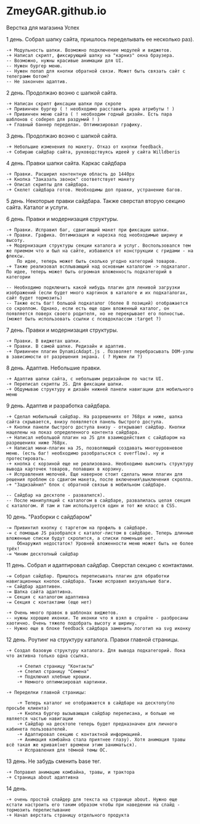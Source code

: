 # ZmeyGAR.github.io

Верстка для магазина Успех

1 день. Собрал шапку сайта, пришлось переделывать ее несколько раз). 

    -+ Модульность шапки. Возможно подключение модулей и виджетов.
    -+ Написал скрипт, фиксирующий шапку на "карниз" окна браузера.
    -- Возможно, нужны красивые анимации для UI.
    -- Нужен бургер меню.
    -- Нужен попап для кнопки обратной связи. Может быть связать сайт с телеграмм ботом?
    -- Не закончен адаптив.

2 день. Продолжаю возню с шапкой сайта. 

    -+ Написан скрипт фиксации шапки при скроле
    -+ Привинчен бургер ( ! необходимо расставить ариа атрибуты ! )
    -+ Привинчен меню сайта ( ! необходим годный дизайн. Есть пара шаблонов с codepen для раздумий ! )
    -+ Главный баннер переделан. Оптимизировал графику. 

3 день. Продолжаю возню с шапкой сайта.

    -+ Небольшие изменения по макету. Отказ от кнопки feedback. 
    -+ Собираю сайдбар сайта, руководствуясь идеей у сайта Willdberis

4 день. Правки шапки сайта. Каркас сайдбара

    -+ Правки. Расширил контентную область до 1440px
    -+ Кнопка "Заказать звонок" соответствует макету
    -+ Описал скрипты для сайдбара. 
    -+ Скелет сайдбара готов. Необходимы доп правки, устранение багов. 

5 день. Некоторые правки сайдбара. Также сверстал вторую секцию сайта. Каталог и услуги.

6 день. Правки и модернизация структуры.

    -+ Правки. Исправил баг, сдвигающий макет при фиксации шапки.
    -+ Правки. Графика. Оптимизация и нарезка под необходимые ширину и высоту.
    -+ Модернизация структуры секции каталога и услуг. Воспользовался тем же приемом что и был на сайте, избавился от конструкции с гридами - на флексы. 
        По идее, теперь может быть сколько угодно категорий товаров. 
    -+ Также реализовал всплывающий над основным каталогом -> подкаталог. По идее, теперь может быть огромная вложенность подкатегорий в категории

    -- Необходимо подключить какой нибудь плагин для ленивой загрузки изображений (если будет много картинок в каталоге и их подкаталогах, сайт будет тормозить)
    -- Также есть баг! большой подкаталог (более 8 позиций) отображается со скроллом. Однако, если есть еще один вложенный каталог, он появляется поверх своего родителя, но не перекрывает его полностью. (может быть использовать ссылки с псевдоклассом :target ?)

7 день. Правки и модернизация структуры.

    -+ Правки. В виджетах шапки.
    -+ Правки. В самой шапке. Редизайн и адаптив.
    -+ Привинчен плагин DynamicAdapt.js . Позволяет перебрасывать DOM-узлы в зависимости от разрешения экрана. ( ? Нужен ли ?)
    
8 день. Адаптив. Небольшие правки.

    -+ Адаптив шапки сайта, с небольшим редизайном по части UI.
    -+ Переписал скрипты JS. Для фиксации шапки. 
    -+ Обдумываю структуру и дизайн нижней панели навигации для мобильного меню

9 день. Адаптив и разработка сайдбара. 

    -+ Сделал мобильный сайдбар. На разрешениях от 768рх и ниже, шапка сайта скрывается, внизу появляется панель быстрого доступа. 
    -+ Кнопки панели быстрого доступа внизу - открывают сайдбар. Кнопки нацелены на показ определенного контента сайдбара.
    -+ Написал небольшой плагин на JS для взаимодействия с сайдбаром на разрешениях ниже 768рх.
    -+ Написал мини-плагин на JS, позволяющий создавать многоуровневое меню. (есть баг! необходимо разобратьсяся с overflow). ну и протестировать.
    -+ кнопка с корзиной еще не реализована. Необходимо выяснить структуру вывода карточек товаров, попавших в корзину.
    -+ Исправления мелочей. Еще наверное стоит сделать мини плагин для решения проблем со сдвигом макета, после включения\выключения скролла.
    -+ "Задизайнил" блок с обратной связью в мобильном сайдбаре. 

    -- Сайдбар на десктопе - развалился). 
    -- После манипуляций с каталогом в сайдбаре, развалилась целая секция с каталогом. И там и там используется один и тот же класс в CSS.  

10 день. "Разборки с сайдбаром" 

    -= Привинтил кнопку с таргетом на профиль в сайдбаре. 
    -= с помощью JS разобрался с каталог-листом в сайдбаре. Теперь длинные вложенные списки будут скролится, а списки поменьше нет. 
        Обнаружил недостаток! Уровней вложенности меню может быть не более трёх! 
    -= Чиним десктопный сайдбар

11 день. Собрал и адаптировал сайдбар. Сверстал секцию с контактами. 

    -= Собрал сайдбар. Пришлось переписывать плагин для обработки навигационных кнопок сайдбара. Также исправил визуальные баги.
    -= Сайдбар адаптивен.
    -= Шапка сайта адаптивна.
    -= Секция с каталогом адаптивна
    -= Секция с контактами (еще нет)

    -+ Очень много правок в шаблонах виджетов.
    -- нужны хорошие иконки. Те иконки что я взял в спрайте - разбросаны хаотично. Очень тяжело подобрать высоту и ширину. 
    -- Нужно еще в блоке feedback сайдбара заменить логотип на svg иконку
    
12 день. Роутинг на структуру каталога. Правки главной страницы. 
    
    -+ Создал базовую структуру каталога. Для вывода подкатегорий. Пока что активна только одна ссылка.

        -+ Слепил страницу "Контакты"
        -+ Слепил страницу "Семена"
        -+ Подключил хлебные крошки. 
        -+ Немного оптимизировал картинки.

    -+ Переделки главной страницы:

        -+ Теперь каталог не отображается в сайдбаре на десктопу(по просьбе клиента)
        -+ Кнопка бургер вызывающая сайдбар переписана, и больше не является частью навигации
        -+ Сайдбар на десктопе теперь будет предназначен для личного кабинета пользователей.
        -+ Адаптировал секцию с контактной информацией.
        -+ Анимация комбайна стала приятнее глазу). Хотя анимация травы всё такая же кривая(нет времени этим заниматься).
        -+ Исправления для тёмной темы ОС.
        
13 день. Не забудь сменить base тег.

    -+ Поправил анимацию комбайна, травы, и трактора
    -+ Страница about адаптивна

14 день. 

    -+ очень простой слайдер для текста на странице about. Нужно еще кстати настроить его таким образом чтобы при наведении на слайд - тормозить перелистывание
    -+ Начал верстать страницу отдельного продукта
